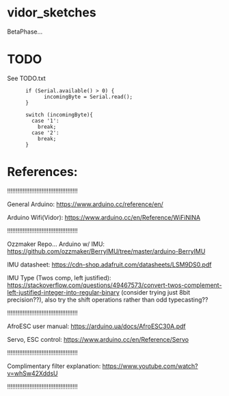 # vidor_sketches

BetaPhase...


# TODO
  See TODO.txt
  
  
          if (Serial.available() > 0) {
                incomingByte = Serial.read();
          }
          
          switch (incomingByte){
            case '1':
              break;
            case '2':
              break;
          }
          


# References:

!!!!!!!!!!!!!!!!!!!!!!!!!!!!!!!!!!!!!!!!!

General Arduino:
https://www.arduino.cc/reference/en/

Arduino Wifi(Vidor):
https://www.arduino.cc/en/Reference/WiFiNINA

!!!!!!!!!!!!!!!!!!!!!!!!!!!!!!!!!!!!!!!!!

Ozzmaker Repo... Arduino w/ IMU:
https://github.com/ozzmaker/BerryIMU/tree/master/arduino-BerryIMU

IMU datasheet:
https://cdn-shop.adafruit.com/datasheets/LSM9DS0.pdf

IMU Type (Twos comp, left justified):
https://stackoverflow.com/questions/49467573/convert-twos-complement-left-justified-integer-into-regular-binary
(consider trying just 8bit precision??),  also try the shift operations rather than odd typecasting??

!!!!!!!!!!!!!!!!!!!!!!!!!!!!!!!!!!!!!!!!!

AfroESC user manual:
https://arduino.ua/docs/AfroESC30A.pdf

Servo, ESC control:
https://www.arduino.cc/en/Reference/Servo

!!!!!!!!!!!!!!!!!!!!!!!!!!!!!!!!!!!!!!!!!

Complimentary filter explanation:
https://www.youtube.com/watch?v=whSw42XddsU

!!!!!!!!!!!!!!!!!!!!!!!!!!!!!!!!!!!!!!!!!

